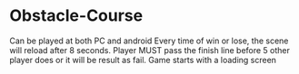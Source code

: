 # Obstacle-Course

Can be played at both PC and android
Every time of win or lose, the scene will reload after 8 seconds.
Player MUST pass the finish line before 5 other player does or it will be result as fail.
Game starts with a loading screen
